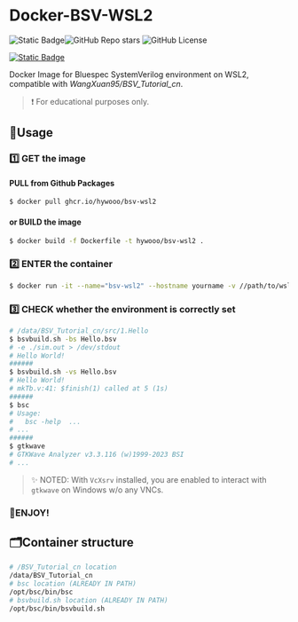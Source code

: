 # Docker-BSV-WSL2
![Static Badge](https://img.shields.io/badge/Docker-Image-blue?style=for-the-badge&logo=docker&color=blue&cacheSeconds=3600)![GitHub Repo stars](https://img.shields.io/github/stars/HYwooo/Docker-BSV-WSL2?style=for-the-badge&logo=github&cacheSeconds=3600) ![GitHub License](https://img.shields.io/github/license/HYwooo/Docker-BSV-WSL2?style=for-the-badge&logo=card&cacheSeconds=3600) 

[![Static Badge](https://img.shields.io/badge/Compatible_with-WangXuan95/BSV__Tutorial__cn-blue?style=for-the-badge&logo=github&cacheSeconds=3600&color)](https://github.com/WangXuan95/BSV_Tutorial_cn)

 Docker Image for Bluespec SystemVerilog environment on WSL2, compatible with *WangXuan95/BSV_Tutorial_cn*.

> ❗ For educational purposes only.


## :rocket:Usage
### 1️⃣ GET the image
#### 	PULL from Github Packages

```bash
$ docker pull ghcr.io/hywooo/bsv-wsl2
```
#### or BUILD the image
```bash
$ docker build -f Dockerfile -t hywooo/bsv-wsl2 .
```
### 2️⃣ ENTER the container

```bash
$ docker run -it --name="bsv-wsl2" --hostname yourname -v //path/to/wsl2/yourfiles:/path/to/yourfiles hywooo/bsv-wsl2
```
### 3️⃣ CHECK whether the environment is correctly set

```bash
# /data/BSV_Tutorial_cn/src/1.Hello
$ bsvbuild.sh -bs Hello.bsv 
# -e ./sim.out > /dev/stdout 
# Hello World!
######
$ bsvbuild.sh -vs Hello.bsv 
# Hello World!
# mkTb.v:41: $finish(1) called at 5 (1s) 
######
$ bsc
# Usage:
#   bsc -help  ...
# ...
######
$ gtkwave
# GTKWave Analyzer v3.3.116 (w)1999-2023 BSI
# ...
```
> :sparkles: NOTED: With `VcXsrv` installed, you are enabled to interact with `gtkwave` on Windows w/o any VNCs.

### 🎉ENJOY!

## 🗂️Container structure

```bash
# /BSV_Tutorial_cn location
/data/BSV_Tutorial_cn
# bsc location (ALREADY IN PATH)
/opt/bsc/bin/bsc
# bsvbuild.sh location (ALREADY IN PATH)
/opt/bsc/bin/bsvbuild.sh
```

